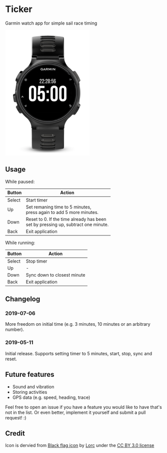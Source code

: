 # Ticker
Garmin watch app for simple sail race timing

<img src="screenshots/735xt.png" height="400px" />

## Usage
While paused:

| Button | Action                         |
|--------|--------------------------------|
| Select | Start timer                    |
| Up     | Set remaning time to 5 minutes, <br/> press again to add 5 more minutes. |
| Down   | Reset to 0. If the time already has been <br/> set by pressing up, subtract one minute. |
| Back   | Exit application               |


While running:

| Button | Action                         |
|--------|--------------------------------|
| Select | Stop timer                     |
| Up     | -                              |
| Down   | Sync down to closest minute    |
| Back   | Exit application               |

## Changelog
### 2019-07-06
More freedom on initial time (e.g. 3 minutes, 10 minutes or an arbitrary number).

### 2019-05-11
Initial release. Supports setting timer to 5 minutes, start, stop, sync and reset. 

## Future features
* Sound and vibration
* Storing activities
* GPS data (e.g. speed, heading, trace)

Feel free to open an issue if you have a feature you would like to have that's not in the list. Or even better, implement it yourself and submit a pull request! :)

## Credit
Icon is dervied from [Black flag icon](https://game-icons.net/1x1/lorc/black-flag.html) by [Lorc](http://lorcblog.blogspot.com/) under the [CC BY 3.0 license](https://creativecommons.org/licenses/by/3.0/) 
